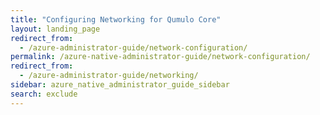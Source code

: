 ```yaml
---
title: "Configuring Networking for Qumulo Core"
layout: landing_page
redirect_from:
  - /azure-administrator-guide/network-configuration/
permalink: /azure-native-administrator-guide/network-configuration/
redirect_from:
  - /azure-administrator-guide/networking/
sidebar: azure_native_administrator_guide_sidebar
search: exclude
---
```

